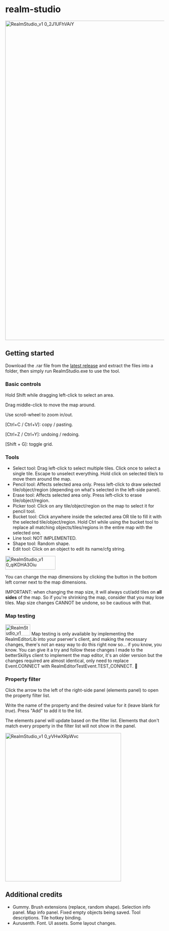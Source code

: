 # realm-studio

<img width="1920" height="1009" alt="RealmStudio_v1 0_2J1UFhVAiY" src="https://github.com/user-attachments/assets/dd8b8b14-c616-4049-8b55-eb0e7ffaefb5" />


## Getting started
Download the .rar file from the [latest release](https://github.com/Zolmex/realm-editor/releases/latest) and extract the files into a folder, then simply run RealmStudio.exe to use the tool.

### Basic controls
Hold Shift while dragging left-click to select an area.

Drag middle-click to move the map around.

Use scroll-wheel to zoom in/out.

[Ctrl+C / Ctrl+V]: copy / pasting.

[Ctrl+Z / Ctrl+Y]: undoing / redoing.

[Shift + G]: toggle grid.

### Tools
- Select tool:
Drag left-click to select multiple tiles. Click once to select a single tile. Escape to unselect everything.
Hold click on selected tile/s to move them around the map.
- Pencil tool:
Affects selected area only.
Press left-click to draw selected tile/object/region (depending on what's selected in the left-side panel).
- Erase tool:
Affects selected area only.
Press left-click to erase tile/object/region.
- Picker tool:
Click on any tile/object/region on the map to select it for pencil tool.
- Bucket tool:
Click anywhere inside the selected area OR tile to fill it with the selected tile/object/region.
Hold Ctrl while using the bucket tool to replace all matching objects/tiles/regions in the entire map with the selected one.
- Line tool:
NOT IMPLEMENTED.
- Shape tool:
Random shape.
- Edit tool:
Click on an object to edit its name/cfg string.

<img width="159" height="43" alt="RealmStudio_v1 0_qiKDHA3Oiu" src="https://github.com/user-attachments/assets/1ae6809e-e793-4e61-a2bd-6ac0187d534d" />

You can change the map dimensions by clicking the button in the bottom left corner next to the map dimensions.

IMPORTANT: when changing the map size, it will always cut/add tiles on **all sides** of the map. So if you're shrinking the map, consider that you may lose tiles. Map size changes CANNOT be undone, so be cautious with that.

### Map testing
<img width="79" height="35" alt="RealmStudio_v1 0_1LYVxSOHIs" src="https://github.com/user-attachments/assets/95535226-f0c0-442e-adc4-226f3201a81f" />
Map testing is only available by implementing the RealmEditorLib into your pserver's client, and making the necessary changes, there's not an easy way to do this right now so... if you know, you know. You can give it a try and follow these changes I made to the betterSkillys client to implement the map editor, it's an older version but the changes required are almost identical, only need to replace Event.CONNECT with RealmEditorTestEvent.TEST_CONNECT. 🫡

### Property filter
Click the arrow to the left of the right-side panel (elements panel) to open the property filter list.

Write the name of the property and the desired value for it (leave blank for *true*).
Press "Add" to add it to the list.

The elements panel will update based on the filter list. Elements that don't match every property in the filter list will not show in the panel.

<img width="367" height="469" alt="RealmStudio_v1 0_yVHwXRpWvc" src="https://github.com/user-attachments/assets/b70ec173-164a-4ec3-909b-864c91f94b55" />


## Additional credits
- Gummy. Brush extensions (replace, random shape). Selection info panel. Map info panel. Fixed empty objects being saved. Tool descriptions. Tile hotkey binding.
- Aurusenth. Font. UI assets. Some layout changes.

